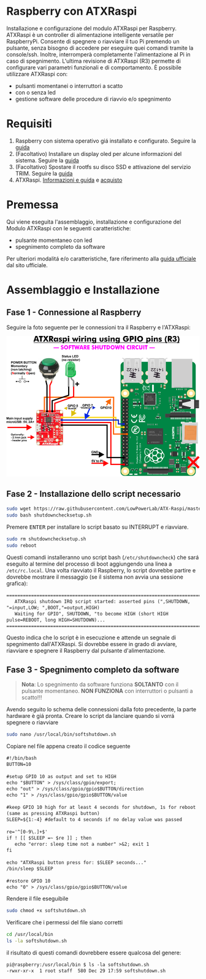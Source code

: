 # Raspberry con ATXRaspi
Installazione e configurazione del modulo ATXRaspi per Raspberry.
ATXRaspi è un controller di alimentazione intelligente versatile per RaspberryPi. Consente di spegnere o riavviare il tuo Pi premendo un pulsante, senza bisogno di accedere per eseguire quei comandi tramite la console/ssh. Inoltre, interromperà completamente l'alimentazione al Pi in caso di spegnimento.
L'ultima revisione di ATXRaspi (R3) permette di configurare vari parametri funzionali e di comportamento.
È possibile utilizzare ATXRaspi con:
- pulsanti momentanei o interruttori a scatto
- con o senza led
- gestione software delle procedure di riavvio e/o spegnimento

# Requisiti
1. Raspberry con sistema operativo giá installato e configurato. Seguire la [guida](https://github.com/ginocic/Preparazione-Raspberry)
2. (Facoltativo) Installare un display oled per alcune informazioni del sistema. Seguire la [guida](https://github.com/ginocic/RaspberryPi-Display-OLED)
3. (Facoltativo) Spostare il rootfs su disco SSD e attivazione del servizio TRIM. Seguire la [guida](https://gist.github.com/ginocic/3322d84c035f09ca956418c88c8f9b43)
4. ATXRaspi. [Informazioni e guida](https://lowpowerlab.com/guide/atxraspi/?view=all) e [acquisto](https://lowpowerlab.com/shop/product/91)

# Premessa
Qui viene eseguita l'assemblaggio, installazione e configurazione del Modulo ATXRaspi con le seguenti caratteristiche:
- pulsante momentaneo con led
- spegnimento completo da software

Per ulteriori modalitá e/o caratteristiche, fare riferimento alla [guida ufficiale](https://lowpowerlab.com/guide/atxraspi/?view=all) dal sito ufficiale.

# Assemblaggio e Installazione
## Fase 1 - Connessione al Raspberry
Seguire la foto seguente per le connessioni tra il Raspberry e l'ATXRaspi:

![Connessioni](img/connessioni.png)

## Fase 2 - Installazione dello script necessario
```bash
sudo wget https://raw.githubusercontent.com/LowPowerLab/ATX-Raspi/master/shutdownchecksetup.sh
sudo bash shutdownchecksetup.sh
```
Premere <kbd>ENTER</kbd> per installare lo script basato su INTERRUPT e riavviare.
```bash
sudo rm shutdownchecksetup.sh
sudo reboot
```

Questi comandi installeranno uno script bash (`/etc/shutdowncheck`) che sará eseguito al termine del processo di boot aggiungendo una linea a `/etc/rc.local`. Una volta riavviato il Raspberry, lo script dovrebbe partire e dovrebbe mostrare il messaggio (se il sistema non avvia una sessione grafica):

```console
==========================================================================================
   ATXRaspi shutdown IRQ script started: asserted pins (",SHUTDOWN, "=input,LOW; ",BOOT,"=output,HIGH)
   Waiting for GPIO", SHUTDOWN, "to become HIGH (short HIGH pulse=REBOOT, long HIGH=SHUTDOWN)...
==========================================================================================
```

Questo indica che lo script è in esecuzione e attende un segnale di spegnimento dall'ATXRaspi.
Si dovrebbe essere in grado di avviare, riavviare e spegnere il Raspberry dal pulsante d'alimentazione.

## Fase 3 - Spegnimento completo da software
> **Nota**: Lo spegnimento da software funziona **SOLTANTO** con il pulsante momentaneo. **NON FUNZIONA** con interruttori o pulsanti a scatto!!!

Avendo seguito lo schema delle connessioni dalla foto precedente, la parte hardware è giá pronta.
Creare lo script da lanciare quando si vorrá spegnere o riavviare

```bash
sudo nano /usr/local/bin/softshutdown.sh
```

Copiare nel file appena creato il codice seguente
```
#!/bin/bash
BUTTON=10

#setup GPIO 10 as output and set to HIGH
echo "$BUTTON" > /sys/class/gpio/export;
echo "out" > /sys/class/gpio/gpio$BUTTON/direction
echo "1" > /sys/class/gpio/gpio$BUTTON/value

#keep GPIO 10 high for at least 4 seconds for shutdown, 1s for reboot (same as pressing ATXRaspi button)
SLEEP=${1:-4} #default to 4 seconds if no delay value was passed

re='^[0-9\.]+$'
if ! [[ $SLEEP =~ $re ]] ; then
   echo "error: sleep time not a number" >&2; exit 1
fi

echo "ATXRaspi button press for: $SLEEP seconds..."
/bin/sleep $SLEEP

#restore GPIO 10
echo "0" > /sys/class/gpio/gpio$BUTTON/value
```

Rendere il file eseguibile
```bash
sudo chmod +x softshutdown.sh
```

Verificare che i permessi del file siano corretti
```bash
cd /usr/local/bin
ls -la softshutdown.sh
```
il risultato di questi comandi dovrebbere essere qualcosa del genere:
```
pi@raspberry:/usr/local/bin $ ls -la softshutdown.sh
-rwxr-xr-x  1 root staff  580 Dec 29 17:59 softshutdown.sh
```
